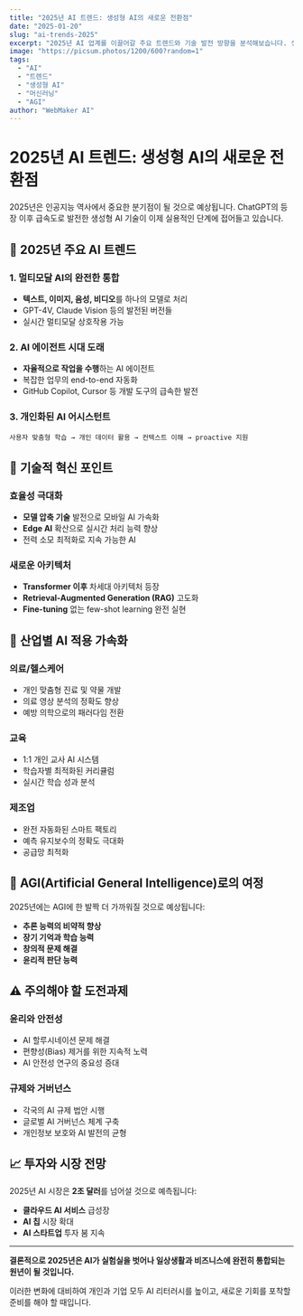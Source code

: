 ```yaml
---
title: "2025년 AI 트렌드: 생성형 AI의 새로운 전환점"
date: "2025-01-20"
slug: "ai-trends-2025"
excerpt: "2025년 AI 업계를 이끌어갈 주요 트렌드와 기술 발전 방향을 분석해보습니다. 생성형 AI부터 AGI까지 핵심 포인트를 짚어보세요."
image: "https://picsum.photos/1200/600?random=1"
tags:
  - "AI"
  - "트렌드"
  - "생성형 AI"
  - "머신러닝"
  - "AGI"
author: "WebMaker AI"
---
```


# 2025년 AI 트렌드: 생성형 AI의 새로운 전환점

2025년은 인공지능 역사에서 중요한 분기점이 될 것으로 예상됩니다. ChatGPT의 등장 이후 급속도로 발전한 생성형 AI 기술이 이제 실용적인 단계에 접어들고 있습니다.

## 🎯 2025년 주요 AI 트렌드

### 1. 멀티모달 AI의 완전한 통합
- **텍스트, 이미지, 음성, 비디오**를 하나의 모델로 처리
- GPT-4V, Claude Vision 등의 발전된 버전들
- 실시간 멀티모달 상호작용 가능

### 2. AI 에이전트 시대 도래
- **자율적으로 작업을 수행**하는 AI 에이전트
- 복잡한 업무의 end-to-end 자동화
- GitHub Copilot, Cursor 등 개발 도구의 급속한 발전

### 3. 개인화된 AI 어시스턴트
```
사용자 맞춤형 학습 → 개인 데이터 활용 → 컨텍스트 이해 → proactive 지원
```

## 🚀 기술적 혁신 포인트

### 효율성 극대화
- **모델 압축 기술** 발전으로 모바일 AI 가속화
- **Edge AI** 확산으로 실시간 처리 능력 향상
- 전력 소모 최적화로 지속 가능한 AI

### 새로운 아키텍처
- **Transformer 이후** 차세대 아키텍처 등장
- **Retrieval-Augmented Generation (RAG)** 고도화
- **Fine-tuning** 없는 few-shot learning 완전 실현

## 💼 산업별 AI 적용 가속화

### 의료/헬스케어
- 개인 맞춤형 진료 및 약물 개발
- 의료 영상 분석의 정확도 향상
- 예방 의학으로의 패러다임 전환

### 교육
- 1:1 개인 교사 AI 시스템
- 학습자별 최적화된 커리큘럼
- 실시간 학습 성과 분석

### 제조업
- 완전 자동화된 스마트 팩토리
- 예측 유지보수의 정확도 극대화
- 공급망 최적화

## 🔮 AGI(Artificial General Intelligence)로의 여정

2025년에는 AGI에 한 발짝 더 가까워질 것으로 예상됩니다:

- **추론 능력의 비약적 향상**
- **장기 기억과 학습 능력**
- **창의적 문제 해결**
- **윤리적 판단 능력**

## ⚠️ 주의해야 할 도전과제

### 윤리와 안전성
- AI 할루시네이션 문제 해결
- 편향성(Bias) 제거를 위한 지속적 노력
- AI 안전성 연구의 중요성 증대

### 규제와 거버넌스
- 각국의 AI 규제 법안 시행
- 글로벌 AI 거버넌스 체계 구축
- 개인정보 보호와 AI 발전의 균형

## 📈 투자와 시장 전망

2025년 AI 시장은 **2조 달러**를 넘어설 것으로 예측됩니다:

- **클라우드 AI 서비스** 급성장
- **AI 칩** 시장 확대
- **AI 스타트업** 투자 붐 지속

---

**결론적으로 2025년은 AI가 실험실을 벗어나 일상생활과 비즈니스에 완전히 통합되는 원년이 될 것입니다.** 

이러한 변화에 대비하여 개인과 기업 모두 AI 리터러시를 높이고, 새로운 기회를 포착할 준비를 해야 할 때입니다.